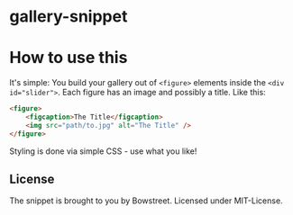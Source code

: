 gallery-snippet
===============

# How to use this

It's simple: You build your gallery out of `<figure>` elements inside the `<div id="slider">`.
Each figure has an image and possibly a title. Like this:
```HTML
<figure>
	<figcaption>The Title</figcaption>
	<img src="path/to.jpg" alt="The Title" />
</figure>
```
Styling is done via simple CSS - use what you like!

## License
The snippet is brought to you by Bowstreet. Licensed under MIT-License.